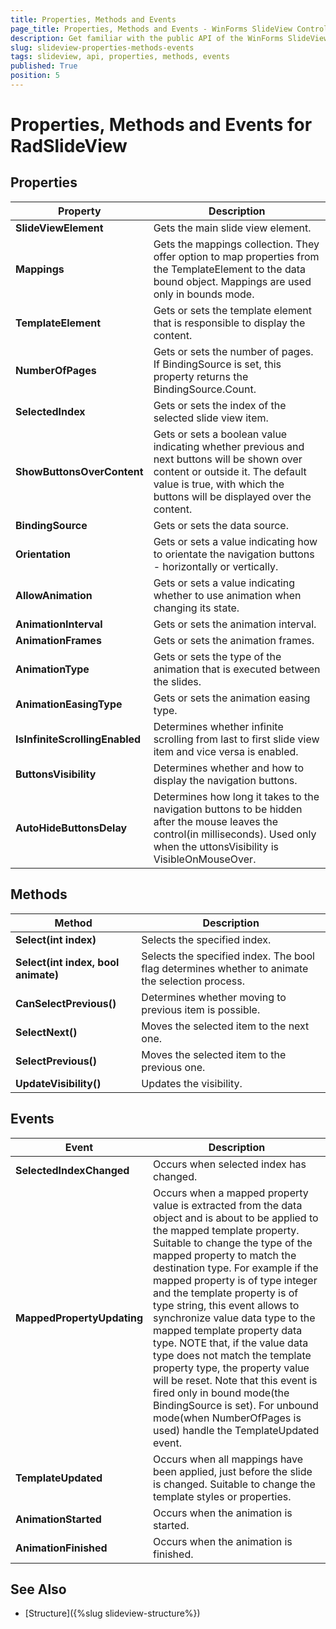 ```yaml
---
title: Properties, Methods and Events
page_title: Properties, Methods and Events - WinForms SlideView Control
description: Get familiar with the public API of the WinForms SlideView control.
slug: slideview-properties-methods-events
tags: slideview, api, properties, methods, events
published: True
position: 5 
---
```


# Properties, Methods and Events for RadSlideView

## Properties

|Property|Description|
|----|----|
|__SlideViewElement__|Gets the main slide view element.|
|__Mappings__|Gets the mappings collection. They offer option to map properties from the TemplateElement to the data bound object. Mappings are used only in bounds mode.|
|__TemplateElement__|Gets or sets the template element that is responsible to display the content.|
|__NumberOfPages__|Gets or sets the number of pages. If BindingSource is set, this property returns the BindingSource.Count.|
|__SelectedIndex__|Gets or sets the index of the selected slide view item.|
|__ShowButtonsOverContent__|Gets or sets a boolean value indicating whether previous and next buttons will be shown over content or outside it. The default value is true, with which the buttons will be displayed over the content.|
|__BindingSource__|Gets or sets the data source.|
|__Orientation__|Gets or sets a value indicating how to orientate the navigation buttons - horizontally or vertically.|
|__AllowAnimation__|Gets or sets a value indicating whether to use animation when changing its state.|
|__AnimationInterval__|Gets or sets the animation interval.|
|__AnimationFrames__|Gets or sets the animation frames.|
|__AnimationType__|Gets or sets the type of the animation that is executed between the slides.|
|__AnimationEasingType__|Gets or sets the animation easing type.|
|__IsInfiniteScrollingEnabled__|Determines whether infinite scrolling from last to first slide view item and vice versa is enabled.|
|__ButtonsVisibility__|Determines whether and how to display the navigation buttons.|
|__AutoHideButtonsDelay__|Determines how long it takes to the navigation buttons to be hidden after the mouse leaves the control(in milliseconds). Used only when the uttonsVisibility is VisibleOnMouseOver.|

## Methods

|Method|Description|
|----|----|
|__Select(int index)__|Selects the specified index.|
|__Select(int index, bool animate)__|Selects the specified index. The bool flag determines whether to animate the selection process.|
|__CanSelectPrevious()__|Determines whether moving to previous item is possible.|
|__SelectNext()__|Moves the selected item to the next one.|
|__SelectPrevious()__|Moves the selected item to the previous one.|
|__UpdateVisibility()__|Updates the visibility.|

## Events

|Event|Description|
|----|----|
|__SelectedIndexChanged__|Occurs when selected index has changed.|
|__MappedPropertyUpdating__|Occurs when a mapped property value is extracted from the data object and is about to be applied to the mapped template property. Suitable to change the type of the mapped property to match the destination type. For example if the mapped property is of type integer and the template property is of type string, this event allows to synchronize value data type to the mapped template property data type. NOTE that, if the value data type does not match the template property type, the property value will be reset. Note that this event is fired only in bound mode(the BindingSource is set). For unbound mode(when NumberOfPages is used) handle the TemplateUpdated event.|
|__TemplateUpdated__|Occurs when all mappings have been applied, just before the slide is changed. Suitable to change the template styles or properties.|
|__AnimationStarted__|Occurs when the animation is started.|
|__AnimationFinished__|Occurs when the animation is finished.|

## See Also

* [Structure]({%slug slideview-structure%})